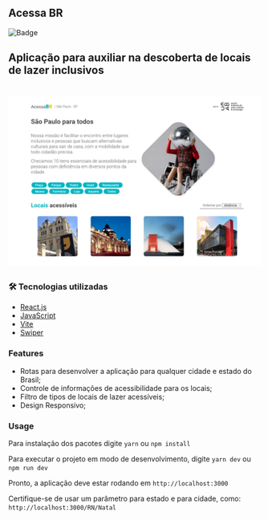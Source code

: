## Acessa BR
![Badge](https://img.shields.io/badge/Lucas%20Vinícius-Acessa%20BR-blue)
## Aplicação para auxiliar na descoberta de locais de lazer inclusivos

<h1 align="center">
  <img src="src/assets/acessabr.png" alt="AcessaBR Site" />
</h1>

### 🛠 Tecnologias utilizadas
- [React.js](https://pt-br.reactjs.org)
- [JavaScript](www.javascript.com)
- [Vite](https://vitejs.dev)
- [Swiper](https://swiperjs.com)

### Features
- Rotas para desenvolver a aplicação para qualquer cidade e estado do Brasil;
- Controle de informações de acessibilidade para os locais;
- Filtro de tipos de locais de lazer acessíveis;
- Design Responsivo;

### Usage
Para instalação dos pacotes digite ```yarn``` ou ```npm install```

Para executar o projeto em modo de desenvolvimento, digite ```yarn dev``` ou ```npm run dev```

Pronto, a aplicação deve estar rodando em ```http://localhost:3000```

Certifique-se de usar um parâmetro para estado e para cidade, como: ```http://localhost:3000/RN/Natal```
